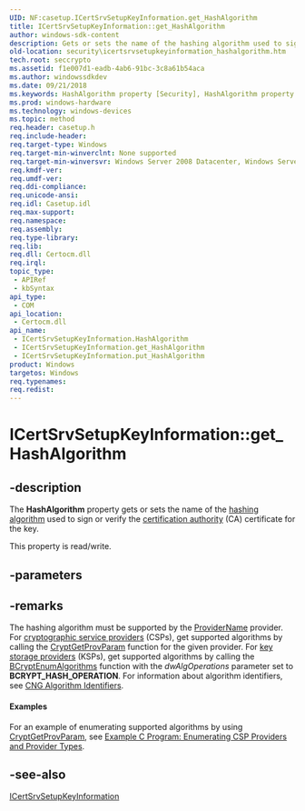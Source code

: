 ```yaml
---
UID: NF:casetup.ICertSrvSetupKeyInformation.get_HashAlgorithm
title: ICertSrvSetupKeyInformation::get_HashAlgorithm
author: windows-sdk-content
description: Gets or sets the name of the hashing algorithm used to sign or verify the certification authority (CA) certificate for the key.
old-location: security\icertsrvsetupkeyinformation_hashalgorithm.htm
tech.root: seccrypto
ms.assetid: f1e007d1-eadb-4ab6-91bc-3c8a61b54aca
ms.author: windowssdkdev
ms.date: 09/21/2018
ms.keywords: HashAlgorithm property [Security], HashAlgorithm property [Security],ICertSrvSetupKeyInformation interface, ICertSrvSetupKeyInformation interface [Security],HashAlgorithm property, ICertSrvSetupKeyInformation.HashAlgorithm, ICertSrvSetupKeyInformation.get_HashAlgorithm, ICertSrvSetupKeyInformation::HashAlgorithm, ICertSrvSetupKeyInformation::get_HashAlgorithm, ICertSrvSetupKeyInformation::put_HashAlgorithm, casetup/ICertSrvSetupKeyInformation::HashAlgorithm, casetup/ICertSrvSetupKeyInformation::get_HashAlgorithm, casetup/ICertSrvSetupKeyInformation::put_HashAlgorithm, get_HashAlgorithm, security.icertsrvsetupkeyinformation_hashalgorithm
ms.prod: windows-hardware
ms.technology: windows-devices
ms.topic: method
req.header: casetup.h
req.include-header: 
req.target-type: Windows
req.target-min-winverclnt: None supported
req.target-min-winversvr: Windows Server 2008 Datacenter, Windows Server 2008 Enterprise [desktop apps only]
req.kmdf-ver: 
req.umdf-ver: 
req.ddi-compliance: 
req.unicode-ansi: 
req.idl: Casetup.idl
req.max-support: 
req.namespace: 
req.assembly: 
req.type-library: 
req.lib: 
req.dll: Certocm.dll
req.irql: 
topic_type:
 - APIRef
 - kbSyntax
api_type:
 - COM
api_location:
 - Certocm.dll
api_name:
 - ICertSrvSetupKeyInformation.HashAlgorithm
 - ICertSrvSetupKeyInformation.get_HashAlgorithm
 - ICertSrvSetupKeyInformation.put_HashAlgorithm
product: Windows
targetos: Windows
req.typenames: 
req.redist: 
---
```


# ICertSrvSetupKeyInformation::get_HashAlgorithm


## -description


The <b>HashAlgorithm</b> property gets or sets the name of the <a href="https://msdn.microsoft.com/4165b820-30fc-477e-a690-81109f161323">hashing algorithm</a> used to  sign or verify the <a href="https://msdn.microsoft.com/db46def4-bfdc-4801-a57d-d568e94a2dbb">certification authority</a> (CA) certificate for the key.

This property is read/write.


## -parameters


## -remarks



The hashing algorithm must be supported by the <a href="https://msdn.microsoft.com/a8f50b34-0403-40c0-9ecb-f663ccbd622a">ProviderName</a> provider. For <a href="https://msdn.microsoft.com/db46def4-bfdc-4801-a57d-d568e94a2dbb">cryptographic service providers</a> (CSPs), get supported algorithms by calling the <a href="https://msdn.microsoft.com/c0b7c1c8-aa42-4d40-a7f7-99c0821c8977">CryptGetProvParam</a> function for the given provider. For <a href="https://msdn.microsoft.com/f17042c3-ba1a-408f-af55-5f171b0dee33">key storage providers</a> (KSPs), get supported algorithms by calling the <a href="https://msdn.microsoft.com/7fa227c0-2b80-49ab-8a19-72f8444d5507">BCryptEnumAlgorithms</a> function with the <i>dwAlgOperations</i> parameter set to <b>BCRYPT_HASH_OPERATION</b>. For information about algorithm identifiers, see <a href="https://msdn.microsoft.com/a05ae7e6-d882-4287-9990-23e4cd340b05">CNG Algorithm Identifiers</a>.


#### Examples

For an example of enumerating supported algorithms by using <a href="https://msdn.microsoft.com/c0b7c1c8-aa42-4d40-a7f7-99c0821c8977">CryptGetProvParam</a>, see <a href="https://msdn.microsoft.com/10a5210d-7992-4832-9435-67ac2b851a97">Example C Program: Enumerating CSP Providers and Provider Types</a>.

<div class="code"></div>



## -see-also




<a href="https://msdn.microsoft.com/d27c9ba5-ddee-4c9c-b812-e61b974b515a">ICertSrvSetupKeyInformation</a>
 

 

